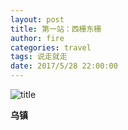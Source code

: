```yaml
---
layout: post
title: 第一站：西栅东栅
author: fire
categories: travel 
tags: 说走就走
date: 2017/5/28 22:00:00
---
```


![title](https://image.sideproject.cn/titlex/titlex_073.jpg)

**乌镇**


